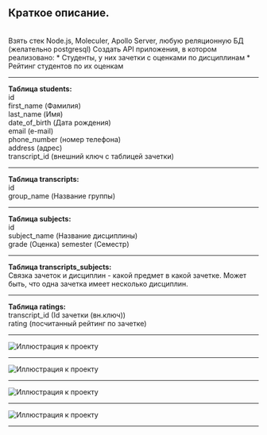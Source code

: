 
<h2>Краткое описание.</h2> <br>
Взять стек Node.js, Moleculer, Apollo Server, любую реляционную БД (желательно postgresql)
Создать API приложения, в котором реализовано:
* Студенты, у них зачетки с оценками по дисциплинам
* Рейтинг студентов по их оценкам
<hr>

<b>Таблица students:</b><br> 
    id<br>
    first_name (Фамилия)<br>
    last_name (Имя)<br>
    date_of_birth (Дата рождения)<br>
    email (e-mail)<br>
    phone_number (номер телефона)<br>
    address (адрес)<br>
    transcript_id (внешний ключ с таблицей зачетки)<br>
<hr>
<b>Таблица transcripts:</b><br> 
    id<br>   
    group_name (Название группы)<br>
<hr>
<b>Таблица subjects:</b> <br> 
    id<br>
    subject_name (Название дисциплины) <br>
    grade (Оценка)
    semester (Семестр) <br>
<hr>
<b>Таблица transcripts_subjects:</b> <br> 
Связка зачеток и дисциплин - какой предмет в какой зачетке. Может быть, что одна зачетка имеет несколько дисциплин. <br><hr>
<b>Таблица ratings:</b> <br> 
    transcript_id (Id зачетки (вн.ключ))<br>
    rating (посчитанный рейтинг по зачетке)<br>
<hr>

![Иллюстрация к проекту](https://github.com/deadsxnpai/../raw/master/../file.png)<hr>
![Иллюстрация к проекту](https://github.com/deadsxnpai/../raw/master/../file.png)<hr>
![Иллюстрация к проекту](https://github.com/deadsxnpai/../raw/master/../file.png)<hr>
![Иллюстрация к проекту](https://github.com/deadsxnpai/../raw/master/../file.png)<hr>